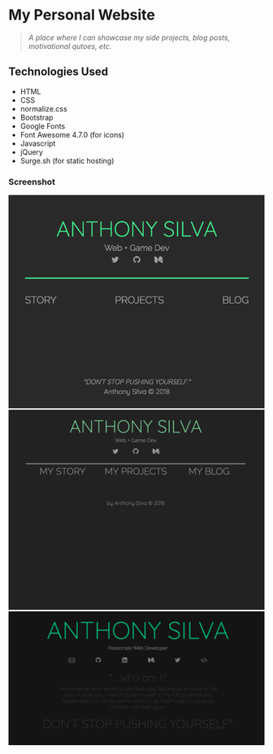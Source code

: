 # My Personal Website

>*A place where I can showcase my side projects, blog posts, motivational qutoes, etc.*

## Technologies Used
- HTML
- CSS
- normalize.css
- Bootstrap
- Google Fonts
- Font Awesome 4.7.0 (for icons)
- Javascript
- jQuery
- Surge.sh (for static hosting)

### Screenshot
[![project image](img/scNewSiteV4.png "screenshot")](http://anthonyjsilva.com)
![project image](img/scNewSiteV3.png "screenshot")
![project image](img/scNewSiteV2.png "screenshot")
